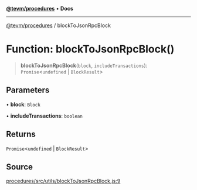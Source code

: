 [**@tevm/procedures**](../README.md) • **Docs**

***

[@tevm/procedures](../globals.md) / blockToJsonRpcBlock

# Function: blockToJsonRpcBlock()

> **blockToJsonRpcBlock**(`block`, `includeTransactions`): `Promise`\<`undefined` \| `BlockResult`\>

## Parameters

• **block**: `Block`

• **includeTransactions**: `boolean`

## Returns

`Promise`\<`undefined` \| `BlockResult`\>

## Source

[procedures/src/utils/blockToJsonRpcBlock.js:9](https://github.com/evmts/tevm-monorepo/blob/main/packages/procedures/src/utils/blockToJsonRpcBlock.js#L9)
